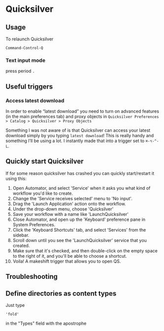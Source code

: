 # Quicksilver #

## Usage ##

To relaunch Quicksilver

    Command-Control-Q

### Text input mode ###

press period `.`

## Useful triggers ##

### Access latest download ###

In order to enable “latest download” you need to turn on advanced features (in the main preferences tab) and proxy objects in `Quicksilver Preferences > Catalog > Quicksilver > Proxy Objects`

Something I was not aware of is that Quicksilver can access your latest download simply by you typing `latest download`! This is really handy and something I’ll be using a lot. I instantly made that into a trigger set to `⌘-⌥-^-L`.

## Quickly start Quicksilver ##

If for some reason quicksilver has crashed you can quickly start/restart it using this:

1. Open Automator, and select 'Service' when it asks you what kind of
workflow you'd like to create.
2. Change the 'Service receives selected' menu to 'No input'.
3. Drag the 'Launch Application' action onto the workflow.
4. Under the drop-down menu, choose 'Quicksilver'
5. Save your workflow with a name like 'LaunchQuicksilver'
6. Close Automator, and open up the 'Keyboard' preference pane in System
Preferences.
7. Click the 'Keyboard Shortcuts' tab, and select 'Services' from the
sidebar.
8. Scroll down until you see the 'LaunchQuicksilver' service that you
created.
9. Make sure that it's checked, and then double-click on the empty space to
the right of it, and you'll be able to choose a shortcut.
10. Voila! A makeshift trigger that allows you to open QS.

## Troubleshooting ##

## Define directories as content types ##

Just type

    'fold'

in the "Types" field with the apostrophe
